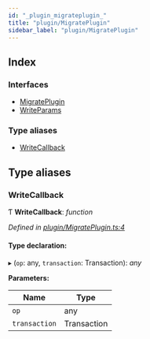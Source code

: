 ```yaml
---
id: "_plugin_migrateplugin_"
title: "plugin/MigratePlugin"
sidebar_label: "plugin/MigratePlugin"
---
```


## Index

### Interfaces

* [MigratePlugin](../interfaces/_plugin_migrateplugin_.migrateplugin.md)
* [WriteParams](../interfaces/_plugin_migrateplugin_.writeparams.md)

### Type aliases

* [WriteCallback](_plugin_migrateplugin_.md#writecallback)

## Type aliases

###  WriteCallback

Ƭ **WriteCallback**: *function*

*Defined in [plugin/MigratePlugin.ts:4](https://github.com/aerogear/graphback/blob/63664df15/packages/graphql-migrations/src/plugin/MigratePlugin.ts#L4)*

#### Type declaration:

▸ (`op`: any, `transaction`: Transaction): *any*

**Parameters:**

Name | Type |
------ | ------ |
`op` | any |
`transaction` | Transaction |

